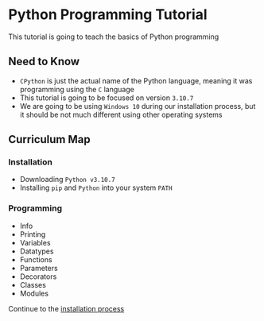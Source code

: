 # Python Programming Tutorial
This tutorial is going to teach the basics of Python programming

## Need to Know
- `CPython` is just the actual name of the Python language, meaning it was programming using the `C` language
- This tutorial is going to be focused on version `3.10.7`
- We are going to be using `Windows 10` during our installation process, but it should be not much different using other operating systems

## Curriculum Map
### Installation
- Downloading `Python v3.10.7`
- Installing `pip` and `Python` into your system `PATH`

### Programming
- Info
- Printing
- Variables
- Datatypes
- Functions
- Parameters
- Decorators
- Classes
- Modules

Continue to the [installation process](link.whatever)
